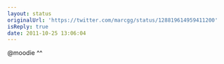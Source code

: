 ```yaml
---
layout: status
originalUrl: 'https://twitter.com/marcgg/status/128819614959411200'
isReply: true
date: 2011-10-25 13:06:04
---
```


@moodie ^^
